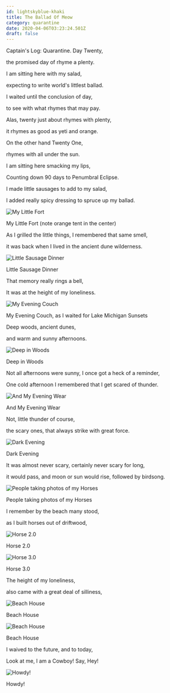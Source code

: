 ```yaml
---
id: lightskyblue-khaki
title: The Ballad Of Meow
category: quarantine
date: 2020-04-06T03:23:24.501Z
draft: false
---
```


Captain's Log: Quarantine. Day Twenty,

the promised day of rhyme a plenty.

I am sitting here with my salad,

expecting to write world's littlest ballad.

I waited until the conclusion of day,

to see with what rhymes that may pay.

Alas, twenty just about rhymes with plenty,

it rhymes as good as yeti and orange.

On the other hand Twenty One,

rhymes with all under the sun.

I am sitting here smacking my lips,

Counting down 90 days to Penumbral Eclipse.

I made little sausages to add to my salad,

I added really spicy dressing to spruce up my ballad.

![My Little Fort](nordhouse/a.jpg)

My Little Fort (note orange tent in the center)

As I grilled the little things, I remembered that same smell,

it was back when I lived in the ancient dune wilderness.

![Little Sausage Dinner](nordhouse/x.jpg)

Little Sausage Dinner

That memory really rings a bell,

It was at the height of my loneliness.

![My Evening Couch](nordhouse/b.jpg)

My Evening Couch, as I waited for Lake Michigan Sunsets

Deep woods, ancient dunes,

and warm and sunny afternoons.

![Deep in Woods](nordhouse/k.jpg)

Deep in Woods

Not all afternoons were sunny, I once got a heck of a reminder,

One cold afternoon I remembered that I get scared of thunder.

![And My Evening Wear](nordhouse/c.jpg)

And My Evening Wear

Not, little thunder of course,

the scary ones, that always strike with great force.

![Dark Evening](nordhouse/t.jpg)

Dark Evening

It was almost never scary, certainly never scary for long,

it would pass, and moon or sun would rise, followed by birdsong.

![People taking photos of my Horses](nordhouse/h.jpg)

People taking photos of my Horses

I remember by the beach many stood,

as I built horses out of driftwood,

![Horse 2.0](nordhouse/i.jpg)

Horse 2.0

![Horse 3.0](nordhouse/j.jpg)

Horse 3.0

The height of my loneliness,

also came with a great deal of silliness,

![Beach House](nordhouse/l.jpg)

Beach House

![Beach House](nordhouse/m.jpg)

Beach House

I waived to the future, and to today,

Look at me, I am a Cowboy! Say, Hey!

![Howdy!](nordhouse/f.jpg)

Howdy!
